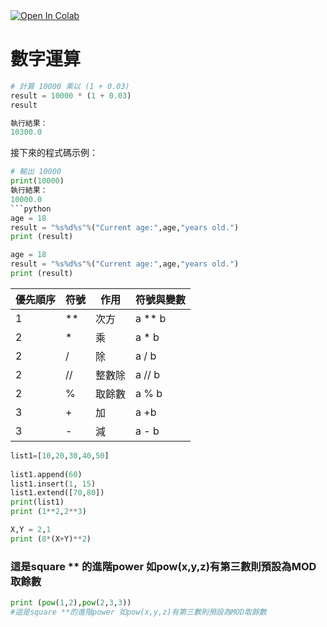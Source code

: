 <a href="https://colab.research.google.com/github/C109118214/AiAnalysic/blob/main/ch3_checkpoint.md" target="_parent">  
  <img src="https://colab.research.google.com/assets/colab-badge.svg" alt="Open In Colab"/>  
</a>  

# 數字運算  

```python  
# 計算 10000 乘以 (1 + 0.03)  
result = 10000 * (1 + 0.03)  
result  

執行結果：  
10300.0
```

接下來的程式碼示例：  

```python  
# 輸出 10000  
print(10000)  
執行結果：  
10000.0
```python
age = 18
result = "%s%d%s"%("Current age:",age,"years old.")
print (result)
```
```python
age = 18
result = "%s%d%s"%("Current age:",age,"years old.")
print (result)
```
|優先順序|符號|作用|符號與變數|
|-|-|-|-|
|1|**|次方|a ** b|
|2|*|乘|a * b|
|2|/|除|a / b|
|2|//|整數除|a // b|
|2|%|取餘數|a % b|
|3|+|加|a +b|
|3|-|減|a - b|
```python
list1=[10,20,30,40,50]
 
list1.append(60)
list1.insert(1, 15)
list1.extend([70,80])
print(list1)
print (1**2,2**3)
```
```python
X,Y = 2,1
print (8*(X+Y)**2)
```
### 這是square ** 的進階power 如pow(x,y,z)有第三數則預設為MOD取餘數
```python
print (pow(1,2),pow(2,3,3))
#這是square **的進階power 如pow(x,y,z)有第三數則預設為MOD取餘數
```
